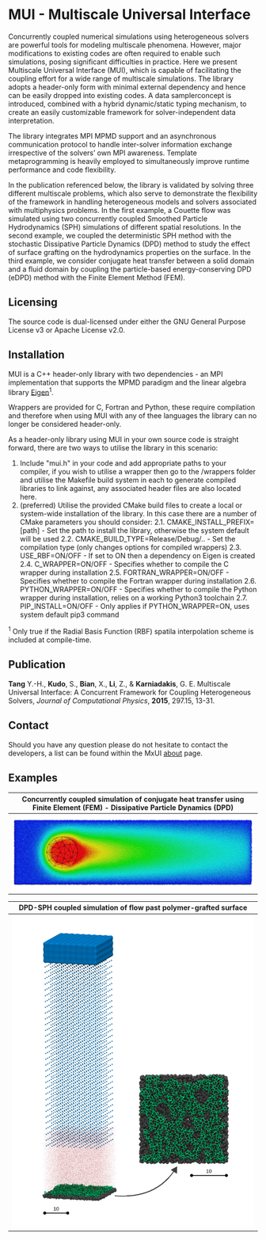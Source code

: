 # MUI - Multiscale Universal Interface
Concurrently coupled numerical simulations using heterogeneous solvers are powerful tools for modeling multiscale phenomena. However, major modifications to existing codes are often required to enable such simulations, posing significant difficulties in practice. Here we present Multiscale Universal Interface (MUI), which is capable of facilitating the coupling effort for a wide range of multiscale simulations. The library adopts a header-only form with minimal external dependency and hence can be easily dropped into existing codes. A data samplerconcept is introduced, combined with a hybrid dynamic/static typing mechanism, to create an easily customizable framework for solver-independent data interpretation. 

The library integrates MPI MPMD support and an asynchronous communication protocol to handle inter-solver information exchange irrespective of the solvers’ own MPI awareness. Template metaprogramming is heavily employed to simultaneously improve runtime performance and code flexibility. 

In the publication referenced below, the library is validated by solving three different multiscale problems, which also serve to demonstrate the flexibility of the framework in handling heterogeneous models and solvers associated with multiphysics problems. In the first example, a Couette flow was simulated using two concurrently coupled Smoothed Particle Hydrodynamics (SPH) simulations of different spatial resolutions. In the second example, we coupled the deterministic SPH method with the stochastic Dissipative Particle Dynamics (DPD) method to study the effect of surface grafting on the hydrodynamics properties on the surface. In the third example, we consider conjugate heat transfer between a solid domain and a fluid domain by coupling the particle-based energy-conserving DPD (eDPD) method with the Finite Element Method (FEM).

## Licensing

The source code is dual-licensed under either the GNU General Purpose License v3 or Apache License v2.0.

## Installation

MUI is a C++ header-only library with two dependencies - an MPI implementation that supports the MPMD paradigm and the linear algebra library [Eigen](https://gitlab.com/libeigen/eigen.git)<sup>1</sup>. 

Wrappers are provided for C, Fortran and Python, these require compilation and therefore when using MUI with any of thee languages the library can no longer be considered header-only.

As a header-only library using MUI in your own source code is straight forward, there are two ways to utilise the library in this scenario:

1. Include "mui.h" in your code and add appropriate paths to your compiler, if you wish to utilise a wrapper then go to the /wrappers folder and utilise the Makefile build system in each to generate compiled libraries to link against, any associated header files are also located here.
2. (preferred) Utilise the provided CMake build files to create a local or system-wide installation of the library. In this case there are a number of CMake parameters you should consider:
	2.1. CMAKE_INSTALL_PREFIX=[path] - Set the path to install the library, otherwise the system default will be used
	2.2. CMAKE_BUILD_TYPE=Release/Debug/.. - Set the compilation type (only changes options for compiled wrappers)
	2.3. USE_RBF=ON/OFF - If set to ON then a dependency on Eigen is created
	2.4. C_WRAPPER=ON/OFF - Specifies whether to compile the C wrapper during installation
	2.5. FORTRAN_WRAPPER=ON/OFF - Specifies whether to compile the Fortran wrapper during installation
	2.6. PYTHON_WRAPPER=ON/OFF - Specifies whether to compile the Python wrapper during installation, relies on a working Python3 toolchain
	2.7. PIP_INSTALL=ON/OFF - Only applies if PYTHON_WRAPPER=ON, uses system default pip3 command

<sup>1</sup> Only true if the Radial Basis Function (RBF) spatila interpolation scheme is included at compile-time.

## Publication

**Tang** Y.-H., **Kudo**, S., **Bian**, X., **Li**, Z., & **Karniadakis**, G. E. Multiscale Universal Interface: A Concurrent Framework for Coupling Heterogeneous Solvers, *Journal of Computational Physics*, **2015**, 297.15, 13-31.

## Contact

Should you have any question please do not hesitate to contact the developers, a list can be found within the MxUI [about](https://mxui.github.io/about.html) page.

## Examples

| Concurrently coupled simulation of conjugate heat transfer using Finite Element (FEM) - Dissipative Particle Dynamics (DPD) |
|:------------------------------------------------------------------------------------------------------------------:|
| <img src='doc/resources/fem-dpd.jpg' width='1080px'/>                                                                           |

| DPD-SPH coupled simulation of flow past polymer-grafted surface |
|:------------------------------------------------------------------------------------------------------------------:|
|<img src='doc/resources/graft.jpg' width='720px'/>|
